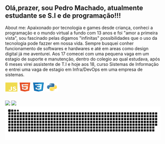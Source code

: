 ## Olá,prazer, sou Pedro Machado, atualmente estudante se S.I e de programação!!!
<div>
About me: Apaixonado por tecnologia e games desde criança, conheci a programação e o mundo virtual a fundo com 13 anos e foi "amor a primeira vista", sou fascinado pelas digamos "infinitas" possibilidades que o uso da tecnologia pode fazzer em nossa vida.
  Sempre busquei conher funcionamento de softwares e hardwares e até em areas como design digital já me aventurei. Aos 17 comecei com uma pequena vaga em um estagio de suporte e manutenção, dentro do colegio ao qual estudava, após 6 meses virei assistente de T.I e hoje aos 18, curso Sistemas de Informação e entrei uma vaga de estagio em Infra/DevOps em uma empresa de sistemas.
</div>

<div style="display: inline_block"><br>
  <img align="center" alt="Rafa-Js" height="30" width="40" src="https://raw.githubusercontent.com/devicons/devicon/master/icons/javascript/javascript-plain.svg">
  <img align="center" alt="Rafa-HTML" height="30" width="40" src="https://raw.githubusercontent.com/devicons/devicon/master/icons/html5/html5-original.svg">
  <img align="center" alt="Rafa-CSS" height="30" width="40" src="https://raw.githubusercontent.com/devicons/devicon/master/icons/css3/css3-original.svg">
  <img align="center" alt="Rafa-Python" height="30" width="40" src="https://raw.githubusercontent.com/devicons/devicon/master/icons/python/python-original.svg">
</div>
  
  ##
 
<div> 
  <a href = "mailto:pedro.machado.empresarial@gmail.com"><img src="https://img.shields.io/badge/-Gmail-%23333?style=for-the-badge&logo=gmail&logoColor=white" target="_blank"></a>
  <a href="https://www.linkedin.com/in/pedro-machado-oliveira/" target="_blank"><img src="https://img.shields.io/badge/-LinkedIn-%230077B5?style=for-the-badge&logo=linkedin&logoColor=white" target="_blank"></a> 
</div>

<picture>
  <source media="(prefers-color-scheme: dark)" srcset="https://raw.githubusercontent.com/pedro-mach/pedro-mach/output/github-contribution-grid-snake-dark.svg">
  <source media="(prefers-color-scheme: light)" srcset="https://raw.githubusercontent.com/pedro-mach/pedro-mach/output/github-contribution-grid-snake.svg">
  <img alt="github contribution grid snake animation" src="https://raw.githubusercontent.com/pedro-mach/pedro-mach/output/github-contribution-grid-snake.svg">
</picture>
